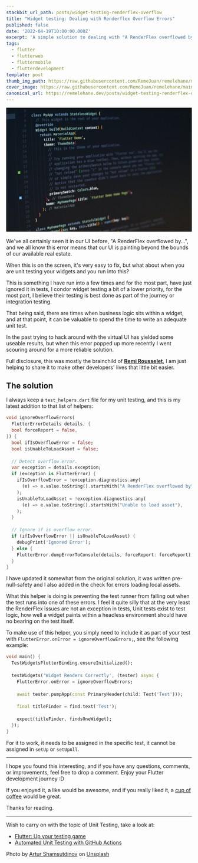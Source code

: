 ```yaml
---
stackbit_url_path: posts/widget-testing-renderflex-overflow
title: "Widget testing: Dealing with Renderflex Overflow Errors"
published: false
date: '2022-04-19T10:00:00.000Z'
excerpt: 'A simple solution to dealing with "A RenderFlex overflowed by…" in unit testing…'
tags:
  - flutter
  - flutterweb
  - fluttermobile
  - flutterdevelopment
template: post
thumb_img_path: https://raw.githubusercontent.com/RemeJuan/remelehane/main/2022/07/upgit_20220728_1658994753.jpg
cover_image: https://raw.githubusercontent.com/RemeJuan/remelehane/main/2022/07/upgit_20220728_1658994753.jpg
canonical_url: https://remelehane.dev/posts/widget-testing-renderflex-overflow
---
```


![artur-shamsutdinov-Gll-v69L8iA-unsplash](https://raw.githubusercontent.com/RemeJuan/remelehane/main/2022/07/upgit_20220728_1658994753.jpg)

We've all certainly seen it in our UI before, "A RenderFlex overflowed by...", and we all know this error means that our UI is painting beyond the bounds of our available real estate.

When this is on the screen, it's very easy to fix, but what about when you are unit testing your widgets and you run into this?

This is something I have run into a few times and for the most part, have just ignored it in tests, I condor widget testing a bit of a lower priority, for the most part, I believe their testing is best done as part of the journey or integration testing.

That being said, there are times when business logic sits within a widget, and at that point, it can be valuable to spend the time to write an adequate unit test.

In the past trying to hack around with the virtual UI has yielded some useable results, but when this error popped up more recently I went scouring around for a more reliable solution.

Full disclosure, this was mostly the brainchild of [**Remi Rousselet**](https://twitter.com/remi_rousselet), I am just helping to share it to make other developers' lives that little bit easier.

## The solution

I always keep a `test_helpers.dart` file for my unit testing, and this is my latest addition to that list of helpers:

```dart
void ignoreOverflowErrors(
  FlutterErrorDetails details, {
  bool forceReport = false,
}) {
  bool ifIsOverflowError = false;
  bool isUnableToLoadAsset = false;

  // Detect overflow error.
  var exception = details.exception;
  if (exception is FlutterError) {
    ifIsOverflowError = !exception.diagnostics.any(
      (e) => e.value.toString().startsWith("A RenderFlex overflowed by"),
    );
    isUnableToLoadAsset = !exception.diagnostics.any(
      (e) => e.value.toString().startsWith("Unable to load asset"),
    );
  }

  // Ignore if is overflow error.
  if (ifIsOverflowError || isUnableToLoadAsset) {
    debugPrint('Ignored Error');
  } else {
    FlutterError.dumpErrorToConsole(details, forceReport: forceReport);
  }
}
```

I have updated it somewhat from the original solution, it was written pre-null-safety and I also added in the check for errors loading local assets.

What this helper is doing is preventing the test runner from falling out when the test runs into one of these errors. I feel it quite silly that at the very least the RenderFlex issues are not an exception in tests,
Unit tests exist to test logic, how well a widget paints within a headless environment should have no bearing on the test itself.

To make use of this helper, you simply need to include it as part of your test with `FlutterError.onError = ignoreOverflowErrors;`, see the following example:

```dart
void main() {
  TestWidgetsFlutterBinding.ensureInitialized();

  testWidgets('Widget Renders Correctly', (tester) async {
    FlutterError.onError = ignoreOverflowErrors;

    await tester.pumpApp(const PrimaryHeader(child: Text('Test')));

    final titleFinder = find.text('Test');

    expect(titleFinder, findsOneWidget);
  });
}
```

For it to work, it needs to be assigned in the specific test, it cannot be assigned in `setUp` or `setUpAll`.

****

I hope you found this interesting, and if you have any questions, comments, or improvements, feel free to drop a comment. Enjoy your Flutter development journey :D

If you enjoyed it, a like would be awesome, and if you really liked it, a [cup of coffee](https://www.buymeacoffee.com/remelehane) would be great.

Thanks for reading.

****

Wish to carry on with the topic of Unit Testing, take a look at:

- [Flutter: Up your testing game](https://remelehane.dev/posts/up-your-testing-game/)
- [Automated Unit Testing with GitHub Actions](https://remelehane.dev/posts/automated-unit-testing-with-github-actions/)

Photo by [Artur Shamsutdinov](https://unsplash.com/es/@roketpik?utm_source=unsplash&utm_medium=referral&utm_content=creditCopyText) on [Unsplash](https://unsplash.com/s/photos/flutter?utm_source=unsplash&utm_medium=referral&utm_content=creditCopyText)